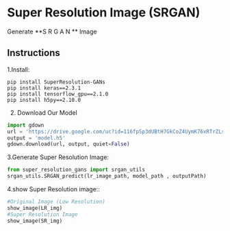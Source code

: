# Super Resolution Image (SRGAN)

Generate **S R G A N ** Image

## Instructions

1.Install:

```
pip install SuperResolution-GANs
pip install keras==2.3.1
pip install tensorflow_gpu==2.1.0
pip install h5py==2.10.0 
```


2. Download Our Model
```python
import gdown
url = 'https://drive.google.com/uc?id=116fpSp3dUBtH7GkCoZ4UymK76xRTrZLs'
output = 'model.h5'
gdown.download(url, output, quiet=False)
```

3.Generate Super Resolution Image:
```python
from super_resolution_gans import srgan_utils
srgan_utils.SRGAN_predict(lr_image_path, model_path , outputPath)
```
4.show Super Resolution image::
```python
#Original Image (Low Resolution)
show_image(LR_img)
#Super Resolution Image
show_image(SR_img)
```

